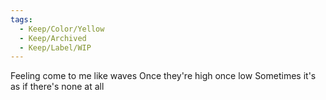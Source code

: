 ```yaml
---
tags:
  - Keep/Color/Yellow
  - Keep/Archived
  - Keep/Label/WIP
---
```


Feeling come to me like waves
Once they're high once low
Sometimes it's as if there's none at all